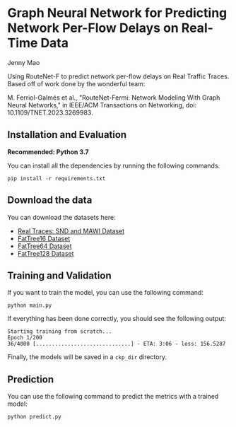 # Graph Neural Network for Predicting Network Per-Flow Delays on Real-Time Data 
Jenny Mao

Using RouteNet-F to predict network per-flow delays on Real Traffic Traces. Based off of work done by the wonderful team: 

M. Ferriol-Galmés et al., "RouteNet-Fermi: Network Modeling With Graph Neural Networks," in IEEE/ACM Transactions on Networking, doi: 10.1109/TNET.2023.3269983.


## Installation and Evaluation 

**Recommended: Python 3.7**

You can install all the dependencies by running the following commands.
```
pip install -r requirements.txt
```

## Download the data
You can download the datasets here:
- [Real Traces: SND and MAWI Dataset](https://bnn.upc.edu/download/dataset-v6-real-traces/)
- [FatTree16 Dataset](https://bnn.upc.edu/download/dataset-v6-fat-tree-16/)
- [FatTree64 Dataset](https://bnn.upc.edu/download/dataset-v6-fat-tree-64/)
- [FatTree128 Dataset](https://bnn.upc.edu/download/dataset-v6-fat-tree-128/)

## Training and Validation
If you want to train the model, you can use the following command:
```
python main.py
```

If everything has been done correctly, you should see the following output:

```
Starting training from scratch...
Epoch 1/200
36/4000 [..............................] - ETA: 3:06 - loss: 156.5287
```

Finally, the models will be saved in a `ckp_dir` directory. 

## Prediction
You can  use the following command to predict the metrics with a trained model:
```
python predict.py
```
